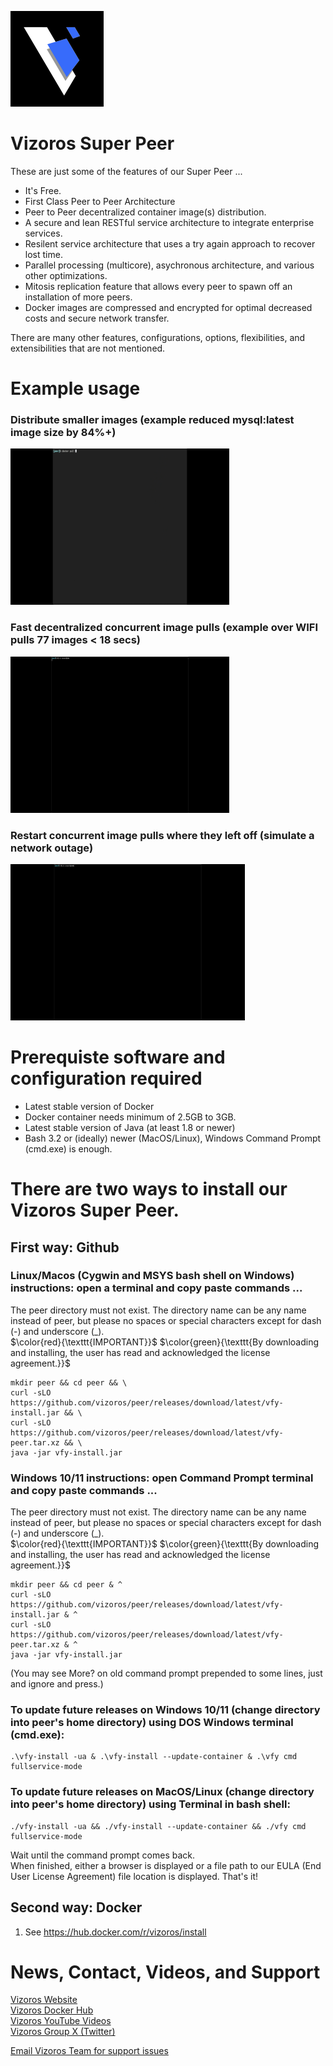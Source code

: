 ![](images/vizoros-logo-smaller.png)

# Vizoros Super Peer
These are just some of the features of our Super Peer ...
+ It's Free.
+ First Class Peer to Peer Architecture
+ Peer to Peer decentralized container image(s) distribution. 
+ A secure and lean RESTful service architecture to integrate enterprise services.
+ Resilent service architecture that uses a try again approach to recover lost time.
+ Parallel processing (multicore), asychronous architecture, and various other optimizations.
+ Mitosis replication feature that allows every peer to spawn off an installation of more peers.
+ Docker images are compressed and encrypted for optimal decreased costs and secure network transfer.

There are many other features, configurations, options, flexibilities, and extensibilities that are not mentioned.

# Example usage
### Distribute smaller images (example reduced mysql:latest image size by 84%+)
<img src="/images/vizoros-optimized-mysql.gif" width="350" height="250"/>

### Fast decentralized concurrent image pulls (example over WIFI pulls 77 images < 18 secs)
<img src="/images/vizoros-concurrent-fast-pulls.gif" width="350" height="250"/>

### Restart concurrent image pulls where they left off (simulate a network outage)
<img src="/images/vizoros-concurrent-restart-pull.gif" width="375" height="250"/>

# Prerequiste software and configuration required
- Latest stable version of Docker
- Docker container needs minimum of 2.5GB to 3GB.
- Latest stable version of Java (at least 1.8 or newer)
- Bash 3.2 or (ideally) newer (MacOS/Linux), Windows Command Prompt (cmd.exe) is enough.

# There are two ways to install our Vizoros Super Peer.

## First way: Github 
### Linux/Macos (Cygwin and MSYS bash shell on Windows) instructions: open a terminal and copy paste commands ...
The peer directory must not exist. 
The directory name can be any name instead of peer, but please no spaces or special characters except for dash (-) and underscore (_).<br>
$\color{red}{\texttt{IMPORTANT}}$
$\color{green}{\texttt{By downloading and installing, the user has read and acknowledged the license agreement.}}$
```
mkdir peer && cd peer && \
curl -sLO https://github.com/vizoros/peer/releases/download/latest/vfy-install.jar && \
curl -sLO https://github.com/vizoros/peer/releases/download/latest/vfy-peer.tar.xz && \
java -jar vfy-install.jar
```
### Windows 10/11 instructions: open Command Prompt terminal and copy paste commands ...
The peer directory must not exist.
The directory name can be any name instead of peer, but please no spaces or special characters except for dash (-) and underscore (_).<br>
$\color{red}{\texttt{IMPORTANT}}$
$\color{green}{\texttt{By downloading and installing, the user has read and acknowledged the license agreement.}}$
```
mkdir peer && cd peer & ^
curl -sLO https://github.com/vizoros/peer/releases/download/latest/vfy-install.jar & ^
curl -sLO https://github.com/vizoros/peer/releases/download/latest/vfy-peer.tar.xz & ^
java -jar vfy-install.jar
```
(You may see More? on old command prompt prepended to some lines, just and ignore and press.)
### To update future releases on Windows 10/11 (change directory into peer's home directory) using DOS Windows terminal (cmd.exe):
```
.\vfy-install -ua & .\vfy-install --update-container & .\vfy cmd fullservice-mode
```
### To update future releases on MacOS/Linux (change directory into peer's home directory) using Terminal in bash shell:
```
./vfy-install -ua && ./vfy-install --update-container && ./vfy cmd fullservice-mode
```
Wait until the command prompt comes back.  
When finished, either a browser is displayed or a file path to our EULA (End User License Agreement) file location is displayed.
That's it!

## Second way: Docker
1. See https://hub.docker.com/r/vizoros/install

# News, Contact, Videos, and Support
[Vizoros Website](https://bit.ly/vzos-website)<br>
[Vizoros Docker Hub](https://bit.ly/vzos-docker)<br>
[Vizoros YouTube Videos](https://bit.ly/vzos-youtube)<br>
[Vizoros Group X (Twitter)](https://bit.ly/vzos-twitter)<br>

[Email Vizoros Team for support issues](mailto:vizoros.issues@gmail.com?subject=[Super%20Peer]%20GitHub%20Instructions)

